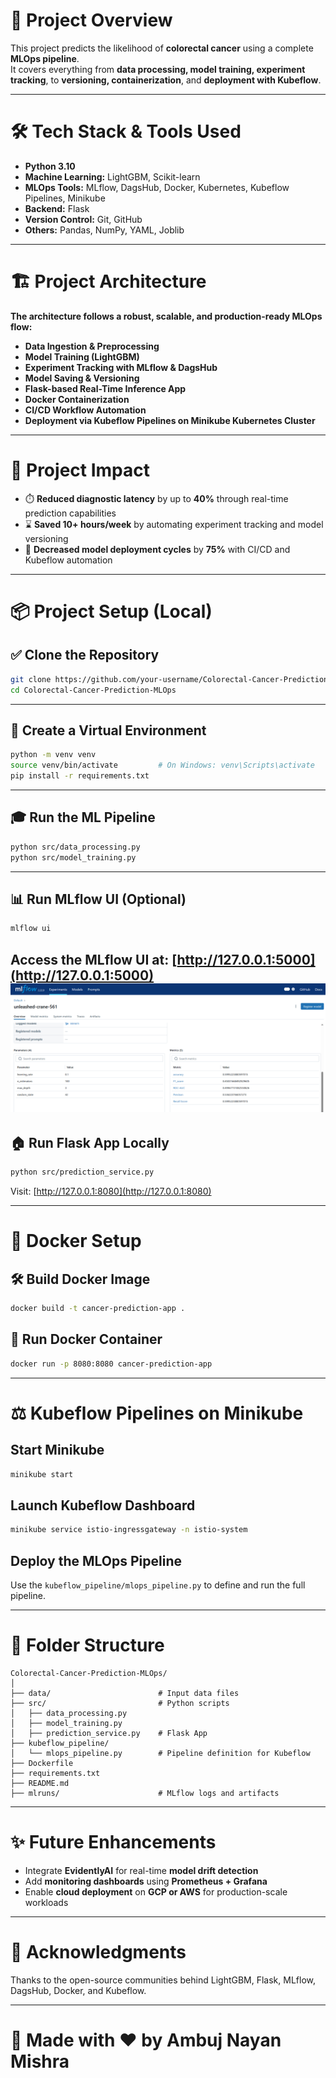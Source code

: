 # 📍 Project Overview

This project predicts the likelihood of **colorectal cancer** using a complete **MLOps pipeline**.  
It covers everything from **data processing, model training, experiment tracking**, to **versioning, containerization**, and **deployment with Kubeflow**.

---

# 🛠️ Tech Stack & Tools Used

- **Python 3.10**
- **Machine Learning:** LightGBM, Scikit-learn  
- **MLOps Tools:** MLflow, DagsHub, Docker, Kubernetes, Kubeflow Pipelines, Minikube  
- **Backend:** Flask  
- **Version Control:** Git, GitHub  
- **Others:** Pandas, NumPy, YAML, Joblib

---

# 🏗️ Project Architecture

**The architecture follows a robust, scalable, and production-ready MLOps flow:**

- **Data Ingestion & Preprocessing**  
- **Model Training (LightGBM)**  
- **Experiment Tracking with MLflow & DagsHub**  
- **Model Saving & Versioning**  
- **Flask-based Real-Time Inference App**  
- **Docker Containerization**  
- **CI/CD Workflow Automation**  
- **Deployment via Kubeflow Pipelines on Minikube Kubernetes Cluster**

---

# 📆 Project Impact

- ⏱️ **Reduced diagnostic latency** by up to **40%** through real-time prediction capabilities  
- ⌛ **Saved 10+ hours/week** by automating experiment tracking and model versioning  
- 🚀 **Decreased model deployment cycles** by **75%** with CI/CD and Kubeflow automation  

---

# 📦 Project Setup (Local)

## ✅ Clone the Repository

```bash
git clone https://github.com/your-username/Colorectal-Cancer-Prediction-MLOps.git
cd Colorectal-Cancer-Prediction-MLOps
```

---

## 🤝 Create a Virtual Environment

```bash
python -m venv venv
source venv/bin/activate         # On Windows: venv\Scripts\activate
pip install -r requirements.txt
```

---

## 🎓 Run the ML Pipeline

```bash
python src/data_processing.py
python src/model_training.py
```

---

## 📊 Run MLflow UI (Optional)

```bash
mlflow ui
```

Access the MLflow UI at: [http://127.0.0.1:5000](http://127.0.0.1:5000)
<img src="https://github.com/ambuj6392/Colorectal_Cancer_Prediction/blob/main/images/mlflow.png">
---

## 🏠 Run Flask App Locally

```bash
python src/prediction_service.py
```

Visit: [http://127.0.0.1:8080](http://127.0.0.1:8080)

---

# 🐳 Docker Setup

## 🛠️ Build Docker Image

```bash
docker build -t cancer-prediction-app .
```

## 🚤 Run Docker Container

```bash
docker run -p 8080:8080 cancer-prediction-app
```

---

# ⚖️ Kubeflow Pipelines on Minikube

## Start Minikube

```bash
minikube start
```

## Launch Kubeflow Dashboard

```bash
minikube service istio-ingressgateway -n istio-system
```

## Deploy the MLOps Pipeline

Use the `kubeflow_pipeline/mlops_pipeline.py` to define and run the full pipeline.

---

# 📁 Folder Structure

```plaintext
Colorectal-Cancer-Prediction-MLOps/
│
├── data/                        # Input data files
├── src/                         # Python scripts
│   ├── data_processing.py
│   ├── model_training.py
│   ├── prediction_service.py    # Flask App
├── kubeflow_pipeline/
│   └── mlops_pipeline.py        # Pipeline definition for Kubeflow
├── Dockerfile
├── requirements.txt
├── README.md
├── mlruns/                      # MLflow logs and artifacts
```

---

# ✨ Future Enhancements

- Integrate **EvidentlyAI** for real-time **model drift detection**
- Add **monitoring dashboards** using **Prometheus + Grafana**
- Enable **cloud deployment** on **GCP or AWS** for production-scale workloads

---

# 🙌 Acknowledgments

Thanks to the open-source communities behind LightGBM, Flask, MLflow, DagsHub, Docker, and Kubeflow.

---

# 🚀 Made with ❤️ by **Ambuj Nayan Mishra**
